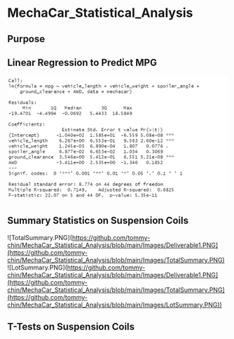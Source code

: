 # MechaCar_Statistical_Analysis
## Purpose
## Linear Regression to Predict MPG
![Deliverable1.PNG](https://github.com/tommy-chin/MechaCar_Statistical_Analysis/blob/main/Images/Deliverable1.PNG)
## Summary Statistics on Suspension Coils
![TotalSummary.PNG](https://github.com/tommy-chin/MechaCar_Statistical_Analysis/blob/main/Images/Deliverable1.PNG](https://github.com/tommy-chin/MechaCar_Statistical_Analysis/blob/main/Images/TotalSummary.PNG)
![LotSummary.PNG](https://github.com/tommy-chin/MechaCar_Statistical_Analysis/blob/main/Images/Deliverable1.PNG](https://github.com/tommy-chin/MechaCar_Statistical_Analysis/blob/main/Images/TotalSummary.PNG](https://github.com/tommy-chin/MechaCar_Statistical_Analysis/blob/main/Images/LotSummary.PNG))
## T-Tests on Suspension Coils
